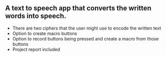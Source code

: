 

## A text to speech app that converts the written words into speech. 


* There are two ciphers that the user might use to encode the written text
* Option to create macro buttons 
* Option to record buttons being pressed and create a macro from those buttons
* Project report included
